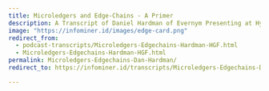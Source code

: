 ```yaml
---
title: Microledgers and Edge-Chains - A Primer 
description: A Transcript of Daniel Hardman of Evernym Presenting at Hyperledger Global Forum - 2018
image: "https://infominer.id/images/edge-card.png"
redirect_from: 
  - podcast-transcripts/Microledgers-Edgechains-Hardman-HGF.html
  - Microledgers-Edgechains-Hardman-HGF.html
permalink: Microledgers-Edgechains-Dan-Hardman/
redirect_to: https://infominer.id/transcripts/Microledgers-Edgechains-Dan-Hardman/

---
```

